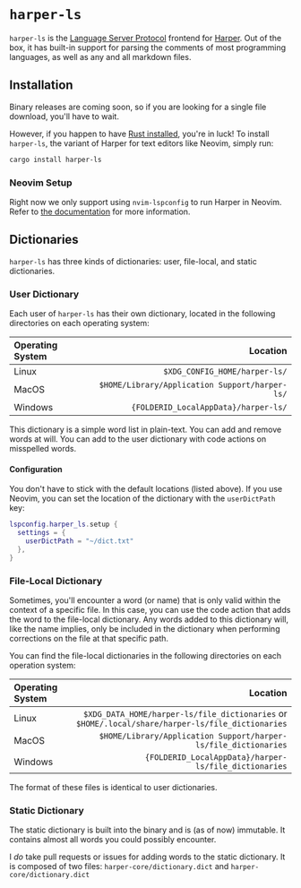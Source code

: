 # `harper-ls`

`harper-ls` is the [Language Server Protocol](https://microsoft.github.io/language-server-protocol/) frontend for [Harper](https://harper.elijahpotter.dev).
Out of the box, it has built-in support for parsing the comments of most programming languages, as well as any and all markdown files.

## Installation

Binary releases are coming soon, so if you are looking for a single file download, you'll have to wait.

However, if you happen to have [Rust installed](https://www.rust-lang.org/tools/install), you're in luck!
To install `harper-ls`, the variant of Harper for text editors like Neovim, simply run:

```bash
cargo install harper-ls
```

### Neovim Setup

Right now we only support using `nvim-lspconfig` to run Harper in Neovim.
Refer to [the documentation](https://github.com/neovim/nvim-lspconfig/blob/master/doc/server_configurations.md#harper_ls) for more information.

## Dictionaries

`harper-ls` has three kinds of dictionaries: user, file-local, and static dictionaries.

### User Dictionary

Each user of `harper-ls` has their own dictionary, located in the following directories on each operating system:

| Operating System |                                       Location |
| :--------------- | ---------------------------------------------: |
| Linux            |                  `$XDG_CONFIG_HOME/harper-ls/` |
| MacOS            | `$HOME/Library/Application Support/harper-ls/` |
| Windows          |           `{FOLDERID_LocalAppData}/harper-ls/` |

This dictionary is a simple word list in plain-text.
You can add and remove words at will.
You can add to the user dictionary with code actions on misspelled words.

#### Configuration

You don't have to stick with the default locations (listed above).
If you use Neovim, you can set the location of the dictionary with the `userDictPath` key:

```lua
lspconfig.harper_ls.setup {
  settings = {
    userDictPath = "~/dict.txt"
  },
}
```

### File-Local Dictionary

Sometimes, you'll encounter a word (or name) that is only valid within the context of a specific file.
In this case, you can use the code action that adds the word to the file-local dictionary.
Any words added to this dictionary will, like the name implies, only be included in the dictionary when performing corrections on the file at that specific path.

You can find the file-local dictionaries in the following directories on each operation system:

| Operating System |                                                                                         Location |
| :--------------- | -----------------------------------------------------------------------------------------------: |
| Linux            | `$XDG_DATA_HOME/harper-ls/file_dictionaries` or `$HOME/.local/share/harper-ls/file_dictionaries` |
| MacOS            |                                  `$HOME/Library/Application Support/harper-ls/file_dictionaries` |
| Windows          |                                            `{FOLDERID_LocalAppData}/harper-ls/file_dictionaries` |

The format of these files is identical to user dictionaries.

### Static Dictionary

The static dictionary is built into the binary and is (as of now) immutable.
It contains almost all words you could possibly encounter.

I _do_ take pull requests or issues for adding words to the static dictionary.
It is composed of two files: `harper-core/dictionary.dict` and `harper-core/dictionary.dict`
